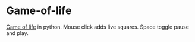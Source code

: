 # Game-of-life
[Game of life](https://en.wikipedia.org/wiki/Conway's_Game_of_Life) in python. Mouse click adds live squares. Space toggle pause and play.  
